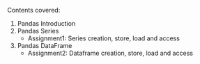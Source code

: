 Contents covered:
1. Pandas Introduction
2. Pandas Series
   * Assignment1: Series creation, store, load and access
3. Pandas DataFrame
   * Assignment2: Dataframe creation, store, load and access
